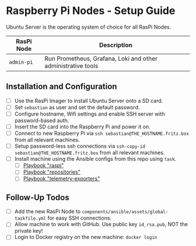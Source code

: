 # Raspberry Pi Nodes - Setup Guide

Ubuntu Server is the operating system of choice for all RasPi Nodes.

| RasPi Node | Description                                                  |
| ---------- | ------------------------------------------------------------ |
| `admin-pi` | Run Prometheus, Grafana, Loki and other administrative tools |

## Installation and Configuration

- [ ] Use the RasPi Imager to install Ubuntu Server onto a SD card.
- [ ] Set `sebastian` as user and set the default password.
- [ ] Configure hostname, Wifi settings and enable SSH server with password-based auth.
- [ ] Insert the SD card into the Raspberry Pi and power it on.
- [ ] Connect to new Raspberry Pi via `ssh sebastian@THE_HOSTNAME.fritz.box` from all relevant machines.
- [ ] Setup password-less ssh connections via `ssh-copy-id sebastian@THE_HOSTNAME.fritz.box` from all relevant machines.
- [ ] Install machine using the Ansible configs from this repo using `task`.
    - [ ] [Playbook "raspi"](../../ansible/raspi.md)
    - [ ] [Playbook "repositories"](../../ansible/repositories.md)
    - [ ] [Playbook "telemetry-exporters"](../../ansible/telemetry-exporters.md)

## Follow-Up Todos

- [ ] Add the new RasPi Node to `components/ansible/assets/global-taskfile.yml` for easy SSH connections.
- [ ] Allow machine to work with GitHub. Use public key `id_rsa.pub`, NOT the private key!
- [ ] Login to Docker registry on the new machine: `docker login`
